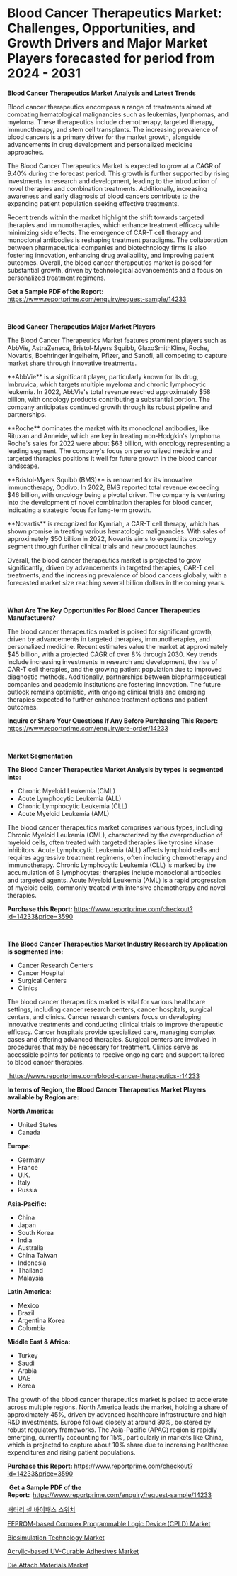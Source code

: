 <p><h1>Blood Cancer Therapeutics Market: Challenges, Opportunities, and Growth Drivers and Major Market Players forecasted for period from 2024 - 2031</h1></p><p><strong>Blood Cancer Therapeutics Market Analysis and Latest Trends</strong></p>
<p><p>Blood cancer therapeutics encompass a range of treatments aimed at combating hematological malignancies such as leukemias, lymphomas, and myeloma. These therapeutics include chemotherapy, targeted therapy, immunotherapy, and stem cell transplants. The increasing prevalence of blood cancers is a primary driver for the market growth, alongside advancements in drug development and personalized medicine approaches.</p><p>The Blood Cancer Therapeutics Market is expected to grow at a CAGR of 9.40% during the forecast period. This growth is further supported by rising investments in research and development, leading to the introduction of novel therapies and combination treatments. Additionally, increasing awareness and early diagnosis of blood cancers contribute to the expanding patient population seeking effective treatments.</p><p>Recent trends within the market highlight the shift towards targeted therapies and immunotherapies, which enhance treatment efficacy while minimizing side effects. The emergence of CAR-T cell therapy and monoclonal antibodies is reshaping treatment paradigms. The collaboration between pharmaceutical companies and biotechnology firms is also fostering innovation, enhancing drug availability, and improving patient outcomes. Overall, the blood cancer therapeutics market is poised for substantial growth, driven by technological advancements and a focus on personalized treatment regimens.</p></p>
<p><strong>Get a Sample PDF of the Report:&nbsp;</strong> <a href="https://www.reportprime.com/enquiry/request-sample/14233">https://www.reportprime.com/enquiry/request-sample/14233</a></p>
<p>&nbsp;</p>
<p><strong>Blood Cancer Therapeutics Major Market Players</strong></p>
<p><p>The Blood Cancer Therapeutics Market features prominent players such as AbbVie, AstraZeneca, Bristol-Myers Squibb, GlaxoSmithKline, Roche, Novartis, Boehringer Ingelheim, Pfizer, and Sanofi, all competing to capture market share through innovative treatments.</p><p>**AbbVie** is a significant player, particularly known for its drug, Imbruvica, which targets multiple myeloma and chronic lymphocytic leukemia. In 2022, AbbVie's total revenue reached approximately $58 billion, with oncology products contributing a substantial portion. The company anticipates continued growth through its robust pipeline and partnerships.</p><p>**Roche** dominates the market with its monoclonal antibodies, like Rituxan and Anneide, which are key in treating non-Hodgkin's lymphoma. Roche's sales for 2022 were about $63 billion, with oncology representing a leading segment. The company's focus on personalized medicine and targeted therapies positions it well for future growth in the blood cancer landscape.</p><p>**Bristol-Myers Squibb (BMS)** is renowned for its innovative immunotherapy, Opdivo. In 2022, BMS reported total revenue exceeding $46 billion, with oncology being a pivotal driver. The company is venturing into the development of novel combination therapies for blood cancer, indicating a strategic focus for long-term growth.</p><p>**Novartis** is recognized for Kymriah, a CAR-T cell therapy, which has shown promise in treating various hematologic malignancies. With sales of approximately $50 billion in 2022, Novartis aims to expand its oncology segment through further clinical trials and new product launches.</p><p>Overall, the blood cancer therapeutics market is projected to grow significantly, driven by advancements in targeted therapies, CAR-T cell treatments, and the increasing prevalence of blood cancers globally, with a forecasted market size reaching several billion dollars in the coming years.</p></p>
<p>&nbsp;</p>
<p><strong>What Are The Key Opportunities For Blood Cancer Therapeutics Manufacturers?</strong></p>
<p><p>The blood cancer therapeutics market is poised for significant growth, driven by advancements in targeted therapies, immunotherapies, and personalized medicine. Recent estimates value the market at approximately $45 billion, with a projected CAGR of over 8% through 2030. Key trends include increasing investments in research and development, the rise of CAR-T cell therapies, and the growing patient population due to improved diagnostic methods. Additionally, partnerships between biopharmaceutical companies and academic institutions are fostering innovation. The future outlook remains optimistic, with ongoing clinical trials and emerging therapies expected to further enhance treatment options and patient outcomes.</p></p>
<p><strong>Inquire or Share Your Questions If Any Before Purchasing This Report:</strong> <a href="https://www.reportprime.com/enquiry/pre-order/14233">https://www.reportprime.com/enquiry/pre-order/14233</a></p>
<p>&nbsp;</p>
<p><strong>Market Segmentation</strong></p>
<p><strong>The Blood Cancer Therapeutics Market Analysis by types is segmented into:</strong></p>
<p><ul><li>Chronic Myeloid Leukemia (CML)</li><li>Acute Lymphocytic Leukemia (ALL)</li><li>Chronic Lymphocytic Leukemia (CLL)</li><li>Acute Myeloid Leukemia (AML)</li></ul></p>
<p><p>The blood cancer therapeutics market comprises various types, including Chronic Myeloid Leukemia (CML), characterized by the overproduction of myeloid cells, often treated with targeted therapies like tyrosine kinase inhibitors. Acute Lymphocytic Leukemia (ALL) affects lymphoid cells and requires aggressive treatment regimens, often including chemotherapy and immunotherapy. Chronic Lymphocytic Leukemia (CLL) is marked by the accumulation of B lymphocytes; therapies include monoclonal antibodies and targeted agents. Acute Myeloid Leukemia (AML) is a rapid progression of myeloid cells, commonly treated with intensive chemotherapy and novel therapies.</p></p>
<p><strong>Purchase this Report:&nbsp;</strong><a href="https://www.reportprime.com/checkout?id=14233&price=3590">https://www.reportprime.com/checkout?id=14233&price=3590</a></p>
<p>&nbsp;</p>
<p><strong>The Blood Cancer Therapeutics Market Industry Research by Application is segmented into:</strong></p>
<p><ul><li>Cancer Research Centers</li><li>Cancer Hospital</li><li>Surgical Centers</li><li>Clinics</li></ul></p>
<p><p>The blood cancer therapeutics market is vital for various healthcare settings, including cancer research centers, cancer hospitals, surgical centers, and clinics. Cancer research centers focus on developing innovative treatments and conducting clinical trials to improve therapeutic efficacy. Cancer hospitals provide specialized care, managing complex cases and offering advanced therapies. Surgical centers are involved in procedures that may be necessary for treatment. Clinics serve as accessible points for patients to receive ongoing care and support tailored to blood cancer therapies.</p></p>
<p><a href="https://www.reportprime.com/blood-cancer-therapeutics-r14233">&nbsp;https://www.reportprime.com/blood-cancer-therapeutics-r14233</a></p>
<p><strong>In terms of Region, the Blood Cancer Therapeutics Market Players available by Region are:</strong></p>
<p>
    <p> <strong> North America: </strong>
        <ul>
            <li>United States</li>
            <li>Canada</li>
        </ul>
        </p> 
    <p> <strong> Europe: </strong>
        <ul>
            <li>Germany</li>
            <li>France</li>
            <li>U.K.</li>
            <li>Italy</li>
            <li>Russia</li>
        </ul>
        </p> 
    <p> <strong> Asia-Pacific: </strong>
        <ul>
            <li>China</li>
            <li>Japan</li>
            <li>South Korea</li>
            <li>India</li>
            <li>Australia</li>
            <li>China Taiwan</li>
            <li>Indonesia</li>
            <li>Thailand</li>
            <li>Malaysia</li>
        </ul>
        </p> 
    <p> <strong> Latin America: </strong>
        <ul>
            <li>Mexico</li>
            <li>Brazil</li>
            <li>Argentina Korea</li>
            <li>Colombia</li>
        </ul>
        </p> 
    <p> <strong> Middle East & Africa: </strong>
        <ul>
            <li>Turkey</li>
            <li>Saudi</li>
            <li>Arabia</li>
            <li>UAE</li>
            <li>Korea</li>
        </ul>
    </p>
    </p>
<p><p>The growth of the blood cancer therapeutics market is poised to accelerate across multiple regions. North America leads the market, holding a share of approximately 45%, driven by advanced healthcare infrastructure and high R&D investments. Europe follows closely at around 30%, bolstered by robust regulatory frameworks. The Asia-Pacific (APAC) region is rapidly emerging, currently accounting for 15%, particularly in markets like China, which is projected to capture about 10% share due to increasing healthcare expenditures and rising patient populations.</p></p>
<p><strong>Purchase this Report: </strong><a href="https://www.reportprime.com/checkout?id=14233&price=3590">https://www.reportprime.com/checkout?id=14233&price=3590</a></p>
<p>&nbsp;<strong>Get a Sample PDF of the Report:&nbsp;&nbsp;</strong><a href="https://www.reportprime.com/enquiry/request-sample/14233">https://www.reportprime.com/enquiry/request-sample/14233</a></p>
<p><strong></strong></p>
<p><p><a href="https://medium.com/@macking460/battery-cell-bypass-switch-market-%EC%9D%98-%EA%B8%80%EB%A1%9C%EB%B2%8C-%EC%8B%9C%EC%9E%A5-%EA%B0%9C%EC%9A%94%EB%8A%94-%EC%A0%84-%EC%84%B8%EA%B3%84-%EB%B0%8F-%EC%A3%BC%EC%9A%94-%EC%8B%9C%EC%9E%A5%EC%9D%98-%EC%82%B0%EC%97%85%EC%97%90-%EC%98%81%ED%96%A5%EC%9D%84-%EB%AF%B8%EC%B9%98%EB%8A%94-%EC%A3%BC%EC%9A%94-%ED%8A%B8%EB%A0%8C%EB%93%9C%EC%97%90-%EB%8C%80%ED%95%9C-%EB%8F%85%ED%8A%B9%ED%95%9C-%EA%B4%80%EC%A0%90%EC%9D%84-%EC%A0%9C%EA%B3%B5%ED%95%A9%EB%8B%88%EB%8B%A4-bab3c029c1b5">배터리 셀 바이패스 스위치</a></p><p><a href="https://medium.com/@estellaemmerich/the-eeprom-based-complex-programmable-logic-device-cpld-market-industry-provides-a-8eae11ec5681">EEPROM-based Complex Programmable Logic Device (CPLD) Market</a></p><p><a href="https://issuu.com/reportprime-2/docs/biosimulation-technology-market-siz_061df62d96f6ed">Biosimulation Technology Market</a></p><p><a href="https://medium.com/@estellaemmerich/the-market-study-covers-the-acrylic-based-uv-curable-adhesives-market-across-various-segments-504c962179ff">Acrylic-based UV-Curable Adhesives Market</a></p><p><a href="https://www.linkedin.com/pulse/charting-future-comprehensive-analysis-global-die-attach-ljfae?trackingId=vVWtNeuRRZ2oPXZqCc%2Bf7w%3D%3D">Die Attach Materials Market</a></p></p>